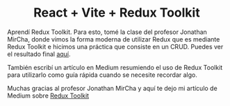 <h1 align="center">React + Vite + Redux Toolkit</h1>

Aprendí Redux Toolkit. Para esto, tomé la clase del profesor Jonathan MirCha, donde vimos la forma moderna de utilizar Redux que es mediante Redux Toolkit e hicimos una práctica que consiste en un CRUD. Puedes ver el resultado final [aquí](https://angeldavidhurtado.github.io/learn-redux-toolkit).

También escribí un artículo en Medium resumiendo el uso de Redux Toolkit para utilizarlo como guía rápida cuando se necesite recordar algo.

Muchas gracias al profesor Jonathan MirCha y aquí te dejo mi artículo de Medium sobre [Redux Toolkit](https://medium.com/@angeldavidhurtado)
